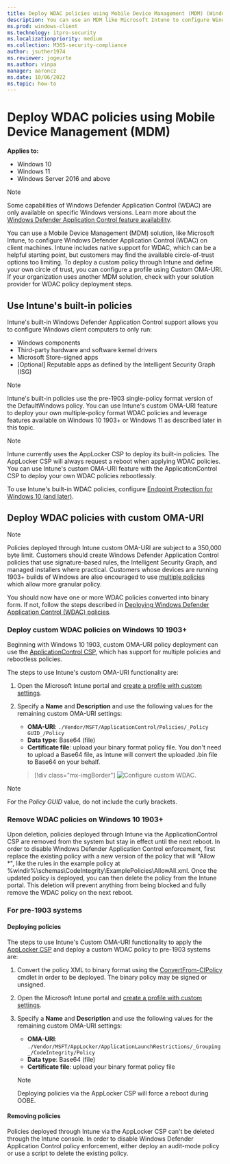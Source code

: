 ```yaml
---
title: Deploy WDAC policies using Mobile Device Management (MDM) (Windows)
description: You can use an MDM like Microsoft Intune to configure Windows Defender Application Control (WDAC). Learn how with this step-by-step guide.
ms.prod: windows-client
ms.technology: itpro-security
ms.localizationpriority: medium
ms.collection: M365-security-compliance
author: jsuther1974
ms.reviewer: jogeurte
ms.author: vinpa
manager: aaroncz
ms.date: 10/06/2022
ms.topic: how-to
---
```


# Deploy WDAC policies using Mobile Device Management (MDM)

**Applies to:**

- Windows 10
- Windows 11
- Windows Server 2016 and above

> [!NOTE]
> Some capabilities of Windows Defender Application Control (WDAC) are only available on specific Windows versions. Learn more about the [Windows Defender Application Control feature availability](../feature-availability.md).

You can use a Mobile Device Management (MDM) solution, like Microsoft Intune, to configure Windows Defender Application Control (WDAC) on client machines. Intune includes native support for WDAC, which can be a helpful starting point, but customers may find the available circle-of-trust options too limiting. To deploy a custom policy through Intune and define your own circle of trust, you can configure a profile using Custom OMA-URI. If your organization uses another MDM solution, check with your solution provider for WDAC policy deployment steps.

## Use Intune's built-in policies

Intune's built-in Windows Defender Application Control support allows you to configure Windows client computers to only run:

- Windows components
- Third-party hardware and software kernel drivers
- Microsoft Store-signed apps
- [Optional] Reputable apps as defined by the Intelligent Security Graph (ISG)

> [!NOTE]
> Intune's built-in policies use the pre-1903 single-policy format version of the DefaultWindows policy. You can use Intune's custom OMA-URI feature to deploy your own multiple-policy format WDAC policies and leverage features available on Windows 10 1903+ or Windows 11 as described later in this topic.

> [!NOTE]
> Intune currently uses the AppLocker CSP to deploy its built-in policies. The AppLocker CSP will always request a reboot when applying WDAC policies. You can use Intune's custom OMA-URI feature with the ApplicationControl CSP to deploy your own WDAC policies rebootlessly.

To use Intune's built-in WDAC policies, configure [Endpoint Protection for Windows 10 (and later)](/mem/intune/protect/endpoint-protection-windows-10?toc=/intune/configuration/toc.json&bc=/intune/configuration/breadcrumb/toc.json).

## Deploy WDAC policies with custom OMA-URI

> [!NOTE]
> Policies deployed through Intune custom OMA-URI are subject to a 350,000 byte limit. Customers should create Windows Defender Application Control policies that use signature-based rules, the Intelligent Security Graph, and managed installers where practical. Customers whose devices are running 1903+ builds of Windows are also encouraged to use [multiple policies](../deploy-multiple-windows-defender-application-control-policies.md) which allow more granular policy.

You should now have one or more WDAC policies converted into binary form. If not, follow the steps described in [Deploying Windows Defender Application Control (WDAC) policies](/windows/security/threat-protection/windows-defender-application-control/windows-defender-application-control-deployment-guide).

### Deploy custom WDAC policies on Windows 10 1903+

Beginning with Windows 10 1903, custom OMA-URI policy deployment can use the [ApplicationControl CSP](/windows/client-management/mdm/applicationcontrol-csp), which has support for multiple policies and rebootless policies.

The steps to use Intune's custom OMA-URI functionality are:

1. Open the Microsoft Intune portal and [create a profile with custom settings](/mem/intune/configuration/custom-settings-windows-10).

2. Specify a **Name** and **Description** and use the following values for the remaining custom OMA-URI settings:
    - **OMA-URI**: `./Vendor/MSFT/ApplicationControl/Policies/_Policy GUID_/Policy`
    - **Data type**: Base64 (file)
    - **Certificate file**: upload your binary format policy file. You don't need to upload a Base64 file, as Intune will convert the uploaded .bin file to Base64 on your behalf.

    > [!div class="mx-imgBorder"]
    > ![Configure custom WDAC.](../images/wdac-intune-custom-oma-uri.png)

> [!NOTE]
> For the _Policy GUID_ value, do not include the curly brackets.

### Remove WDAC policies on Windows 10 1903+

Upon deletion, policies deployed through Intune via the ApplicationControl CSP are removed from the system but stay in effect until the next reboot. In order to disable Windows Defender Application Control enforcement, first replace the existing policy with a new version of the policy that will "Allow *", like the rules in the example  policy at %windir%\schemas\CodeIntegrity\ExamplePolicies\AllowAll.xml. Once the updated policy is deployed, you can then delete the policy from the Intune portal. This deletion will prevent anything from being blocked and fully remove the WDAC policy on the next reboot.

### For pre-1903 systems

#### Deploying policies

The steps to use Intune's Custom OMA-URI functionality to apply the [AppLocker CSP](/windows/client-management/mdm/applocker-csp) and deploy a custom WDAC policy to pre-1903 systems are:

1. Convert the policy XML to binary format using the [ConvertFrom-CIPolicy](/powershell/module/configci/convertfrom-cipolicy) cmdlet in order to be deployed. The binary policy may be signed or unsigned.

2. Open the Microsoft Intune portal and [create a profile with custom settings](/mem/intune/configuration/custom-settings-windows-10).

3. Specify a **Name** and **Description** and use the following values for the remaining custom OMA-URI settings:
    - **OMA-URI**: `./Vendor/MSFT/AppLocker/ApplicationLaunchRestrictions/_Grouping_/CodeIntegrity/Policy`
    - **Data type**: Base64 (file)
    - **Certificate file**: upload your binary format policy file

   > [!NOTE]
   > Deploying policies via the AppLocker CSP will force a reboot during OOBE.

#### Removing policies

Policies deployed through Intune via the AppLocker CSP can't be deleted through the Intune console. In order to disable Windows Defender Application Control policy enforcement, either deploy an audit-mode policy or use a script to delete the existing policy.
